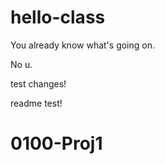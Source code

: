 # hello-class
You already know what's going on.

No u.

test changes!


readme test!



# 0100-Proj1
